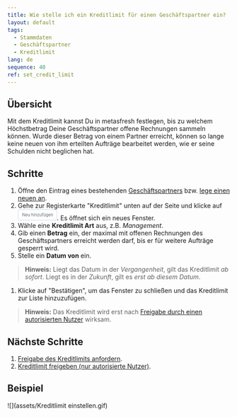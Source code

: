 ```yaml
---
title: Wie stelle ich ein Kreditlimit für einen Geschäftspartner ein?
layout: default
tags:
  - Stammdaten
  - Geschäftspartner
  - Kreditlimit
lang: de
sequence: 40
ref: set_credit_limit
---
```


## Übersicht
Mit dem Kreditlimit kannst Du in metasfresh festlegen, bis zu welchem Höchstbetrag Deine Geschäftspartner offene Rechnungen sammeln können. Wurde dieser Betrag von einem Partner erreicht, können so lange keine neuen von ihm erteilten Aufträge bearbeitet werden, wie er seine Schulden nicht beglichen hat.

## Schritte
1. Öffne den Eintrag eines bestehenden [Geschäftspartners](Menu) bzw. [lege einen neuen an](Neuer_Geschaeftspartner).
1. Gehe zur Registerkarte "Kreditlimit" unten auf der Seite und klicke auf ![](assets/Neu_hinzufuegen_Button.png). Es öffnet sich ein neues Fenster.
1. Wähle eine **Kreditlimit Art** aus, z.B. *Management*.
1. Gib einen **Betrag** ein, der maximal mit offenen Rechnungen des Geschäftspartners erreicht werden darf, bis er für weitere Aufträge gesperrt wird.
1. Stelle ein **Datum von** ein.
 >**Hinweis:** Liegt das Datum in der *Vergangenheit*, gilt das Kreditlimit *ab sofort*. Liegt es in der *Zukunft*, gilt es *erst ab diesem Datum*.

1. Klicke auf "Bestätigen", um das Fenster zu schließen und das Kreditlimit zur Liste hinzuzufügen.
 >**Hinweis:** Das Kreditlimit wird erst nach [Freigabe durch einen autorisierten Nutzer](Kreditlimit_Freigabe) wirksam.

## Nächste Schritte
1. [Freigabe des Kreditlimits anfordern](Kreditlimit_Freigabe_anfordern).
1. [Kreditlimit freigeben (nur autorisierte Nutzer)](Kreditlimit_Freigabe).

## Beispiel
![](assets/Kreditlimit einstellen.gif)
